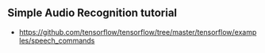 ## Simple Audio Recognition tutorial
- https://github.com/tensorflow/tensorflow/tree/master/tensorflow/examples/speech_commands